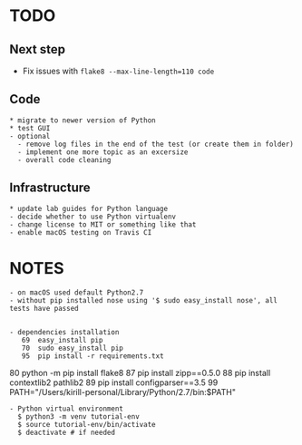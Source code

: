 # TODO

## Next step

  - Fix issues with `flake8 --max-line-length=110 code`

## Code

    * migrate to newer version of Python
    * test GUI
    - optional
      - remove log files in the end of the test (or create them in folder)
      - implement one more topic as an excersize
      - overall code cleaning

## Infrastructure

    * update lab guides for Python language
    - decide whether to use Python virtualenv
    - change license to MIT or something like that
    - enable macOS testing on Travis CI

# NOTES

    - on macOS used default Python2.7
    - without pip installed nose using '$ sudo easy_install nose', all tests have passed


    - dependencies installation
       69  easy_install pip
       70  sudo easy_install pip
       95  pip install -r requirements.txt

   80  python -m pip install flake8
   87  pip install zipp==0.5.0
   88  pip install contextlib2 pathlib2
   89  pip install configparser==3.5
   99  PATH="/Users/kirill-personal/Library/Python/2.7/bin:$PATH"

    - Python virtual environment
      $ python3 -m venv tutorial-env
      $ source tutorial-env/bin/activate
      $ deactivate # if needed
